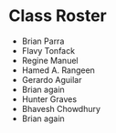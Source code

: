 # Class Roster
- Brian Parra
- Flavy Tonfack
- Regine Manuel
- Hamed A.  Rangeen
- Gerardo Aguilar
- Brian again
- Hunter Graves
- Bhavesh Chowdhury
- Brian again

